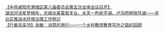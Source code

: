   
[【中共咸阳市渭城区第八届委员会第五次全体会议召开】](http://www.dianyue.me/archives/808/pgflvl7944zjqxui/)  
[湖泊河流星罗棋布，京城水美莫若丰台、水天一色宛平湖、卢沟桥畔晓月湖——丰台区推进水环境治理工作侧记](http://www.dianyue.me/archives/057/7v40l5pyfc1vusos/)  
[【行者风采19】张敏：诗意的旅行——一个乡村教师教育写作之路的回顾](http://www.dianyue.me/archives/015/u4ipekwpq1z57i15/)